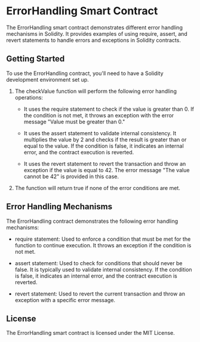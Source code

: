 
# **ErrorHandling Smart Contract**
The ErrorHandling smart contract demonstrates different error handling mechanisms in Solidity. It provides examples of using require, assert, and revert statements to handle errors and exceptions in Solidity contracts.

## Getting Started
To use the ErrorHandling contract, you'll need to have a Solidity development environment set up.

1. The checkValue function will perform the following error handling operations:

    * It uses the require statement to check if the value is greater than 0. If the condition is not met, it throws an exception with the error message "Value must be greater than 0."

    * It uses the assert statement to validate internal consistency. It multiplies the value by 2 and checks if the result is greater than or equal to the value. If the condition is false, it indicates an internal error, and the contract execution is reverted.

    * It uses the revert statement to revert the transaction and throw an exception if the value is equal to 42. The error message "The value cannot be 42" is provided in this case.

2. The function will return true if none of the error conditions are met.

## Error Handling Mechanisms
The ErrorHandling contract demonstrates the following error handling mechanisms:

* require statement: Used to enforce a condition that must be met for the function to continue execution. It throws an exception if the condition is not met.

* assert statement: Used to check for conditions that should never be false. It is typically used to validate internal consistency. If the condition is false, it indicates an internal error, and the contract execution is reverted.

* revert statement: Used to revert the current transaction and throw an exception with a specific error message.

## License
The ErrorHandling smart contract is licensed under the MIT License.



